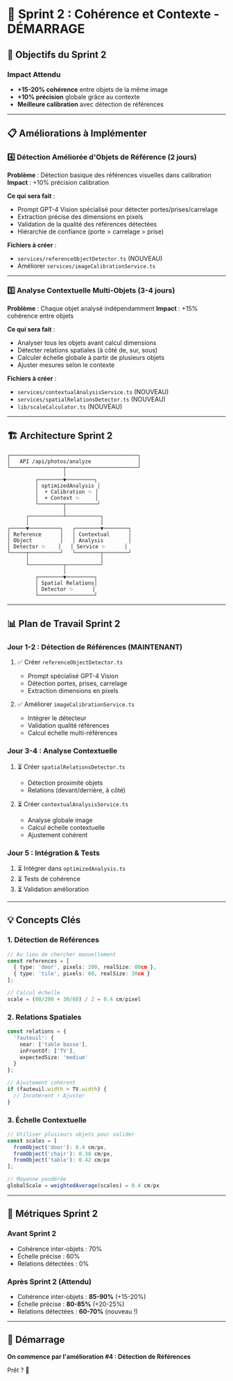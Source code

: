 # 🚀 Sprint 2 : Cohérence et Contexte - DÉMARRAGE

## 🎯 Objectifs du Sprint 2

### Impact Attendu
- **+15-20% cohérence** entre objets de la même image
- **+10% précision** globale grâce au contexte
- **Meilleure calibration** avec détection de références

---

## 📋 Améliorations à Implémenter

### 4️⃣ **Détection Améliorée d'Objets de Référence** (2 jours)
**Problème** : Détection basique des références visuelles dans calibration
**Impact** : +10% précision calibration

**Ce qui sera fait** :
- Prompt GPT-4 Vision spécialisé pour détecter portes/prises/carrelage
- Extraction précise des dimensions en pixels
- Validation de la qualité des références détectées
- Hiérarchie de confiance (porte > carrelage > prise)

**Fichiers à créer** :
- `services/referenceObjectDetector.ts` (NOUVEAU)
- Améliorer `services/imageCalibrationService.ts`

---

### 5️⃣ **Analyse Contextuelle Multi-Objets** (3-4 jours)
**Problème** : Chaque objet analysé indépendamment
**Impact** : +15% cohérence entre objets

**Ce qui sera fait** :
- Analyser tous les objets avant calcul dimensions
- Détecter relations spatiales (à côté de, sur, sous)
- Calculer échelle globale à partir de plusieurs objets
- Ajuster mesures selon le contexte

**Fichiers à créer** :
- `services/contextualAnalysisService.ts` (NOUVEAU)
- `services/spatialRelationsDetector.ts` (NOUVEAU)
- `lib/scaleCalculator.ts` (NOUVEAU)

---

## 🏗️ Architecture Sprint 2

```
┌─────────────────────────────────────────┐
│   API /api/photos/analyze               │
└─────────────────┬───────────────────────┘
                  │
         ┌────────▼─────────┐
         │ optimizedAnalysis │
         │  + Calibration ✨ │
         │  + Context ✨     │
         └────────┬──────────┘
                  │
      ┌───────────┴───────────┐
      │                       │
┌─────▼──────────┐   ┌────────▼────────┐
│ Reference      │   │ Contextual      │
│ Object         │   │ Analysis        │
│ Detector ✨    │   │ Service ✨      │
└─────┬──────────┘   └────────┬────────┘
      │                       │
      └───────────┬───────────┘
                  │
         ┌────────▼─────────┐
         │ Spatial Relations│
         │ Detector ✨      │
         └──────────────────┘
```

---

## 📊 Plan de Travail Sprint 2

### Jour 1-2 : Détection de Références (MAINTENANT)
1. ✅ Créer `referenceObjectDetector.ts`
   - Prompt spécialisé GPT-4 Vision
   - Détection portes, prises, carrelage
   - Extraction dimensions en pixels

2. ✅ Améliorer `imageCalibrationService.ts`
   - Intégrer le détecteur
   - Validation qualité références
   - Calcul échelle multi-références

### Jour 3-4 : Analyse Contextuelle
1. ⏳ Créer `spatialRelationsDetector.ts`
   - Détection proximité objets
   - Relations (devant/derrière, à côté)

2. ⏳ Créer `contextualAnalysisService.ts`
   - Analyse globale image
   - Calcul échelle contextuelle
   - Ajustement cohérent

### Jour 5 : Intégration & Tests
1. ⏳ Intégrer dans `optimizedAnalysis.ts`
2. ⏳ Tests de cohérence
3. ⏳ Validation amélioration

---

## 💡 Concepts Clés

### 1. Détection de Références
```typescript
// Au lieu de chercher manuellement
const references = [
  { type: 'door', pixels: 200, realSize: 80cm },
  { type: 'tile', pixels: 60, realSize: 30cm }
];

// Calcul échelle
scale = (80/200 + 30/60) / 2 = 0.4 cm/pixel
```

### 2. Relations Spatiales
```typescript
const relations = {
  'fauteuil': {
    near: ['table basse'],
    inFrontOf: ['TV'],
    expectedSize: 'medium'
  }
};

// Ajustement cohérent
if (fauteuil.width > TV.width) {
  // Incohérent ! Ajuster
}
```

### 3. Échelle Contextuelle
```typescript
// Utiliser plusieurs objets pour valider
const scales = [
  fromObject('door'): 0.4 cm/px,
  fromObject('chair'): 0.38 cm/px,
  fromObject('table'): 0.42 cm/px
];

// Moyenne pondérée
globalScale = weightedAverage(scales) = 0.4 cm/px
```

---

## 🎯 Métriques Sprint 2

### Avant Sprint 2
- Cohérence inter-objets : 70%
- Échelle précise : 60%
- Relations détectées : 0%

### Après Sprint 2 (Attendu)
- Cohérence inter-objets : **85-90%** (+15-20%)
- Échelle précise : **80-85%** (+20-25%)
- Relations détectées : **60-70%** (nouveau !)

---

## 🚀 Démarrage

**On commence par l'amélioration #4 : Détection de Références**

Prêt ? 🎯
